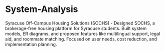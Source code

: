 # System-Analysis
Syracuse Off-Campus Housing Solutions (SOCHS) - Designed SOCHS, a brokerage-free housing platform for Syracuse students. Built system models, ER diagrams, and proposed features like multilingual support, legal aid, and roommate matching. Focused on user needs, cost reduction, and implementation planning.  
